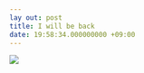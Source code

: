 ```yaml
---
lay out: post
title: I will be back
date: 19:58:34.000000000 +09:00
---
```



![](https://i.loli.net/2017/11/11/5a06e78a0ed3d.jpg)


